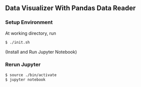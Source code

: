 ## Data Visualizer With Pandas Data Reader

### Setup Environment
At working directory, run
```bash
$ ./init.sh
```
(Install and Run Jupyter Notebook)


### Rerun Jupyter
```bash
$ source ./bin/activate
$ jupyter notebook
```